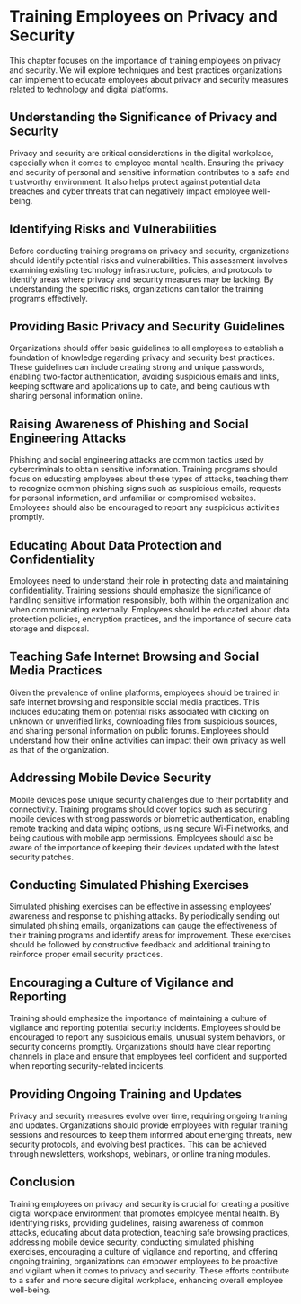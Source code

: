 # Training Employees on Privacy and Security

This chapter focuses on the importance of training employees on privacy and security. We will explore techniques and best practices organizations can implement to educate employees about privacy and security measures related to technology and digital platforms.

## Understanding the Significance of Privacy and Security

Privacy and security are critical considerations in the digital workplace, especially when it comes to employee mental health. Ensuring the privacy and security of personal and sensitive information contributes to a safe and trustworthy environment. It also helps protect against potential data breaches and cyber threats that can negatively impact employee well-being.

## Identifying Risks and Vulnerabilities

Before conducting training programs on privacy and security, organizations should identify potential risks and vulnerabilities. This assessment involves examining existing technology infrastructure, policies, and protocols to identify areas where privacy and security measures may be lacking. By understanding the specific risks, organizations can tailor the training programs effectively.

## Providing Basic Privacy and Security Guidelines

Organizations should offer basic guidelines to all employees to establish a foundation of knowledge regarding privacy and security best practices. These guidelines can include creating strong and unique passwords, enabling two-factor authentication, avoiding suspicious emails and links, keeping software and applications up to date, and being cautious with sharing personal information online.

## Raising Awareness of Phishing and Social Engineering Attacks

Phishing and social engineering attacks are common tactics used by cybercriminals to obtain sensitive information. Training programs should focus on educating employees about these types of attacks, teaching them to recognize common phishing signs such as suspicious emails, requests for personal information, and unfamiliar or compromised websites. Employees should also be encouraged to report any suspicious activities promptly.

## Educating About Data Protection and Confidentiality

Employees need to understand their role in protecting data and maintaining confidentiality. Training sessions should emphasize the significance of handling sensitive information responsibly, both within the organization and when communicating externally. Employees should be educated about data protection policies, encryption practices, and the importance of secure data storage and disposal.

## Teaching Safe Internet Browsing and Social Media Practices

Given the prevalence of online platforms, employees should be trained in safe internet browsing and responsible social media practices. This includes educating them on potential risks associated with clicking on unknown or unverified links, downloading files from suspicious sources, and sharing personal information on public forums. Employees should understand how their online activities can impact their own privacy as well as that of the organization.

## Addressing Mobile Device Security

Mobile devices pose unique security challenges due to their portability and connectivity. Training programs should cover topics such as securing mobile devices with strong passwords or biometric authentication, enabling remote tracking and data wiping options, using secure Wi-Fi networks, and being cautious with mobile app permissions. Employees should also be aware of the importance of keeping their devices updated with the latest security patches.

## Conducting Simulated Phishing Exercises

Simulated phishing exercises can be effective in assessing employees' awareness and response to phishing attacks. By periodically sending out simulated phishing emails, organizations can gauge the effectiveness of their training programs and identify areas for improvement. These exercises should be followed by constructive feedback and additional training to reinforce proper email security practices.

## Encouraging a Culture of Vigilance and Reporting

Training should emphasize the importance of maintaining a culture of vigilance and reporting potential security incidents. Employees should be encouraged to report any suspicious emails, unusual system behaviors, or security concerns promptly. Organizations should have clear reporting channels in place and ensure that employees feel confident and supported when reporting security-related incidents.

## Providing Ongoing Training and Updates

Privacy and security measures evolve over time, requiring ongoing training and updates. Organizations should provide employees with regular training sessions and resources to keep them informed about emerging threats, new security protocols, and evolving best practices. This can be achieved through newsletters, workshops, webinars, or online training modules.

## Conclusion

Training employees on privacy and security is crucial for creating a positive digital workplace environment that promotes employee mental health. By identifying risks, providing guidelines, raising awareness of common attacks, educating about data protection, teaching safe browsing practices, addressing mobile device security, conducting simulated phishing exercises, encouraging a culture of vigilance and reporting, and offering ongoing training, organizations can empower employees to be proactive and vigilant when it comes to privacy and security. These efforts contribute to a safer and more secure digital workplace, enhancing overall employee well-being.
